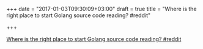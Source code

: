 +++
date = "2017-01-03T09:30:09+03:00"
draft = true
title = "Where is the right place to start Golang source code reading?  #reddit"

+++

<p><a href="https://t.co/VZKIy99P8v">Where is the right place to start Golang source code reading?  #reddit</a></p>
